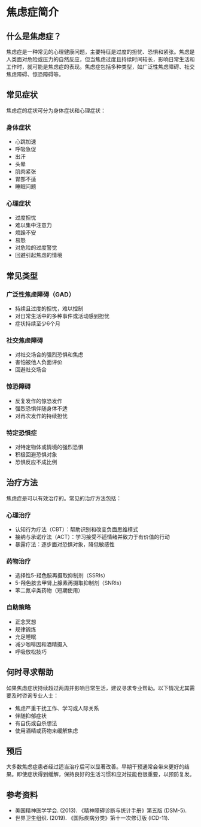 # 焦虑症简介

## 什么是焦虑症？

焦虑症是一种常见的心理健康问题，主要特征是过度的担忧、恐惧和紧张。焦虑是人类面对危险或压力的自然反应，但当焦虑过度且持续时间较长，影响日常生活和工作时，就可能是焦虑症的表现。焦虑症包括多种类型，如广泛性焦虑障碍、社交焦虑障碍、惊恐障碍等。

## 常见症状

焦虑症的症状可分为身体症状和心理症状：

### 身体症状
- 心跳加速
- 呼吸急促
- 出汗
- 头晕
- 肌肉紧张
- 胃部不适
- 睡眠问题

### 心理症状
- 过度担忧
- 难以集中注意力
- 烦躁不安
- 易怒
- 对危险的过度警觉
- 回避引起焦虑的情境

## 常见类型

### 广泛性焦虑障碍（GAD）
- 持续且过度的担忧，难以控制
- 对日常生活中的多种事件或活动感到担忧
- 症状持续至少6个月

### 社交焦虑障碍
- 对社交场合的强烈恐惧和焦虑
- 害怕被他人负面评价
- 回避社交场合

### 惊恐障碍
- 反复发作的惊恐发作
- 强烈恐惧伴随身体不适
- 对再次发作的持续担忧

### 特定恐惧症
- 对特定物体或情境的强烈恐惧
- 积极回避恐惧对象
- 恐惧反应不成比例

## 治疗方法

焦虑症是可以有效治疗的。常见的治疗方法包括：

### 心理治疗
- 认知行为疗法（CBT）：帮助识别和改变负面思维模式
- 接纳与承诺疗法（ACT）：学习接受不适情绪并致力于有价值的行动
- 暴露疗法：逐步面对恐惧对象，降低敏感性

### 药物治疗
- 选择性5-羟色胺再摄取抑制剂（SSRIs）
- 5-羟色胺去甲肾上腺素再摄取抑制剂（SNRIs）
- 苯二氮卓类药物（短期使用）

### 自助策略
- 正念冥想
- 规律锻炼
- 充足睡眠
- 减少咖啡因和酒精摄入
- 呼吸放松技巧

## 何时寻求帮助

如果焦虑症状持续超过两周并影响日常生活，建议寻求专业帮助。以下情况尤其需要及时咨询专业人士：

- 焦虑严重干扰工作、学习或人际关系
- 伴随抑郁症状
- 有自伤或自杀想法
- 使用酒精或药物来缓解焦虑

## 预后

大多数焦虑症患者经过适当治疗后可以显著改善。早期干预通常会带来更好的结果。即使症状得到缓解，保持良好的生活习惯和应对技能也很重要，以预防复发。

## 参考资料

- 美国精神医学学会. (2013). 《精神障碍诊断与统计手册》第五版 (DSM-5).
- 世界卫生组织. (2019). 《国际疾病分类》第十一次修订版 (ICD-11). 